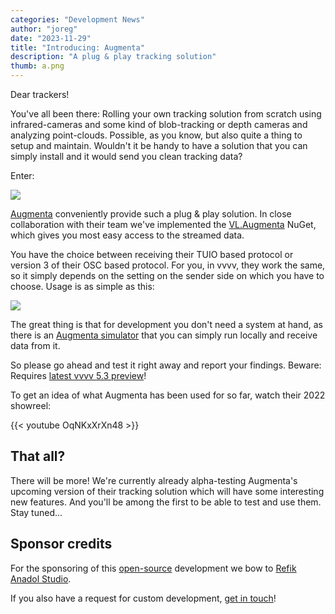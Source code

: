 ```yaml
---
categories: "Development News"
author: "joreg"
date: "2023-11-29"
title: "Introducing: Augmenta"
description: "A plug & play tracking solution"
thumb: a.png
---
```


Dear trackers!

You've all been there: Rolling your own tracking solution from scratch using infrared-cameras and some kind of blob-tracking or depth cameras and analyzing point-clouds. Possible, as you know, but also quite a thing to setup and maintain. Wouldn't it be handy to have a solution that you can simply install and it would send you clean tracking data?

Enter: 

[![](logo.png)](https://augmenta.tech/)

[Augmenta](https://augmenta.tech/) conveniently provide such a plug & play solution. In close collaboration with their team we've implemented the [VL.Augmenta](https://www.nuget.org/packages/VL.Augmenta/) NuGet, which gives you most easy access to the streamed data. 

You have the choice between receiving their TUIO based protocol or version 3 of their OSC based protocol. For you, in vvvv, they work the same, so it simply depends on the setting on the sender side on which you have to choose. Usage is as simple as this:

![](2023-11-29-15-55-03.png)

The great thing is that for development you don't need a system at hand, as there is an [Augmenta simulator](https://github.com/Augmenta-tech/Augmenta-Simulator/releases) that you can simply run locally and receive data from it. 

So please go ahead and test it right away and report your findings. Beware: Requires [latest vvvv 5.3 preview](https://visualprogramming.net/#Download)!

To get an idea of what Augmenta has been used for so far, watch their 2022 showreel:

{{< youtube OqNKxXrXn48 >}}

## That all?

There will be more! We're currently already alpha-testing Augmenta's upcoming version of their tracking solution which will have some interesting new features. And you'll be among the first to be able to test and use them. Stay tuned...

## Sponsor credits

For the sponsoring of this [open-source](https://github.com/vvvv/VL.Augmenta) development we bow to [Refik Anadol Studio](https://refikanadol.com/).

If you also have a request for custom development, [get in touch](mailto:devvvvs@vvvv.org)!